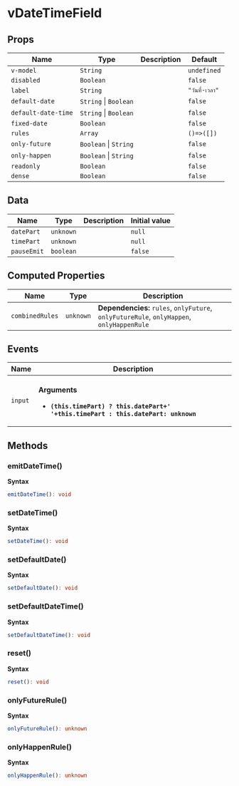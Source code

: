 # vDateTimeField

## Props

| Name                | Type                      | Description | Default         |
| ------------------- | ------------------------- | ----------- | --------------- |
| `v-model`           | `String`                  |             | `undefined`     |
| `disabled`          | `Boolean`                 |             | `false`         |
| `label`             | `String`                  |             | `"วันที่-เวลา"` |
| `default-date`      | `String` &#124; `Boolean` |             | `false`         |
| `default-date-time` | `String` &#124; `Boolean` |             | `false`         |
| `fixed-date`        | `Boolean`                 |             | `false`         |
| `rules`             | `Array`                   |             | `()=>([])`      |
| `only-future`       | `Boolean` &#124; `String` |             | `false`         |
| `only-happen`       | `Boolean` &#124; `String` |             | `false`         |
| `readonly`          | `Boolean`                 |             | `false`         |
| `dense`             | `Boolean`                 |             | `false`         |

## Data

| Name        | Type      | Description | Initial value |
| ----------- | --------- | ----------- | ------------- |
| `datePart`  | `unknown` |             | `null`        |
| `timePart`  | `unknown` |             | `null`        |
| `pauseEmit` | `boolean` |             | `false`       |

## Computed Properties

| Name            | Type      | Description                                                                               |
| --------------- | --------- | ----------------------------------------------------------------------------------------- |
| `combinedRules` | `unknown` | **Dependencies:** `rules`, `onlyFuture`, `onlyFutureRule`, `onlyHappen`, `onlyHappenRule` |

## Events

| Name    | Description                                                                                                               |
| ------- | ------------------------------------------------------------------------------------------------------------------------- |
| `input` | <br/>**Arguments**<br/><ul><li>**`(this.timePart) ? this.datePart+' '+this.timePart : this.datePart: unknown`**</li></ul> |

## Methods

### emitDateTime()

**Syntax**

```typescript
emitDateTime(): void
```

### setDateTime()

**Syntax**

```typescript
setDateTime(): void
```

### setDefaultDate()

**Syntax**

```typescript
setDefaultDate(): void
```

### setDefaultDateTime()

**Syntax**

```typescript
setDefaultDateTime(): void
```

### reset()

**Syntax**

```typescript
reset(): void
```

### onlyFutureRule()

**Syntax**

```typescript
onlyFutureRule(): unknown
```

### onlyHappenRule()

**Syntax**

```typescript
onlyHappenRule(): unknown
```
